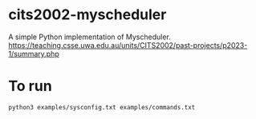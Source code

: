 # cits2002-myscheduler
A simple Python implementation of Myscheduler. https://teaching.csse.uwa.edu.au/units/CITS2002/past-projects/p2023-1/summary.php

# To run
```bash
python3 examples/sysconfig.txt examples/commands.txt
```